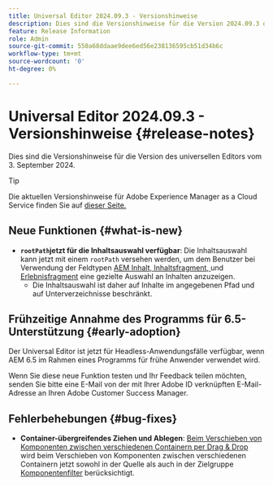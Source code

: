 ```yaml
---
title: Universal Editor 2024.09.3 - Versionshinweise
description: Dies sind die Versionshinweise für die Version 2024.09.3 des universellen Editors.
feature: Release Information
role: Admin
source-git-commit: 550a68ddaae9dee6ed56e238136595cb51d34b6c
workflow-type: tm+mt
source-wordcount: '0'
ht-degree: 0%

---
```



# Universal Editor 2024.09.3 - Versionshinweise {#release-notes}

Dies sind die Versionshinweise für die Version des universellen Editors vom 3. September 2024.

>[!TIP]
>
>Die aktuellen Versionshinweise für Adobe Experience Manager as a Cloud Service finden Sie auf [dieser Seite.](/help/release-notes/release-notes-cloud/release-notes-current.md)

## Neue Funktionen {#what-is-new}

* **`rootPath`jetzt für die Inhaltsauswahl verfügbar**: Die Inhaltsauswahl kann jetzt mit einem `rootPath` versehen werden, um dem Benutzer bei Verwendung der Feldtypen [AEM Inhalt, ](/help/implementing/universal-editor/field-types.md#aem-content) [Inhaltsfragment, ](/help/implementing/universal-editor/field-types.md#content-fragment) und [Erlebnisfragment](/help/implementing/universal-editor/field-types.md#experience-fragment) eine gezielte Auswahl an Inhalten anzuzeigen.
   * Die Inhaltsauswahl ist daher auf Inhalte im angegebenen Pfad und auf Unterverzeichnisse beschränkt.

## Frühzeitige Annahme des Programms für 6.5-Unterstützung {#early-adoption}

Der Universal Editor ist jetzt für Headless-Anwendungsfälle verfügbar, wenn AEM 6.5 im Rahmen eines Programms für frühe Anwender verwendet wird.

Wenn Sie diese neue Funktion testen und Ihr Feedback teilen möchten, senden Sie bitte eine E-Mail von der mit Ihrer Adobe ID verknüpften E-Mail-Adresse an Ihren Adobe Customer Success Manager.

## Fehlerbehebungen {#bug-fixes}

* **Container-übergreifendes Ziehen und Ablegen**: [Beim Verschieben von Komponenten zwischen verschiedenen Containern per Drag &amp; Drop](/help/sites-cloud/authoring/universal-editor/authoring.md#reordering-components) wird beim Verschieben von Komponenten zwischen verschiedenen Containern jetzt sowohl in der Quelle als auch in der Zielgruppe [Komponentenfilter](/help/implementing/universal-editor/customizing.md#filtering-components) berücksichtigt.
